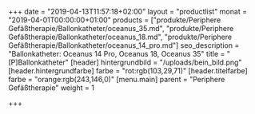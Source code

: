 +++
date = "2019-04-13T11:57:18+02:00"
layout = "productlist"
monat = "2019-04-01T00:00:00+01:00"
products = ["produkte/Periphere Gefäßtherapie/Ballonkatheter/oceanus_35.md", "produkte/Periphere Gefäßtherapie/Ballonkatheter/oceanus_18.md", "produkte/Periphere Gefäßtherapie/Ballonkatheter/oceanus_14_pro.md"]
seo_description = "Ballonkatheter: Oceanus 14 Pro, Oceanus 18, Oceanus 35"
title = "[P]Ballonkatheter"
[header]
hintergrundbild = "/uploads/bein_bild.png"
[header.hintergrundfarbe]
farbe = "rot:rgb(103,29,71)"
[header.titelfarbe]
farbe = "orange:rgb(243,146,0)"
[menu.main]
parent = "Periphere Gefäßtherapie"
weight = 1

+++
